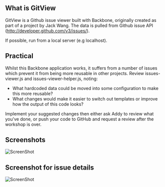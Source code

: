 
What is GitView
--------------------
GitView is a Github issue viewer built with Backbone, originally created as part of a project by Jack Wang. The data is pulled from Github issue API (http://developer.github.com/v3/issues/).

If possible, run from a local server (e.g localhost).

Practical
---------------------

Whilst this Backbone application works, it suffers from a number of issues which prevent it from being more reusable in other projects. Review issues-viewer.js and issues-viewer-helper.js, noting:

* What hardcoded data could be moved into some configuration to make this more reusable?
* What changes would make it easier to switch out templates or improve how the output of this code looks?

Implement your suggested changes then either ask Addy to review what you've done, or push your code to GitHub and request a review after the workshop is over. 

Screenshots
-----------
![ScreenShot](https://raw.github.com/jw2013/GitView/master/screenshots/issue-view-screenshot.png)  
  
Screenshot for issue details  
-----------  
![ScreenShot](https://raw.github.com/jw2013/GitView/master/screenshots/issue-detail-screenshot.png)  
